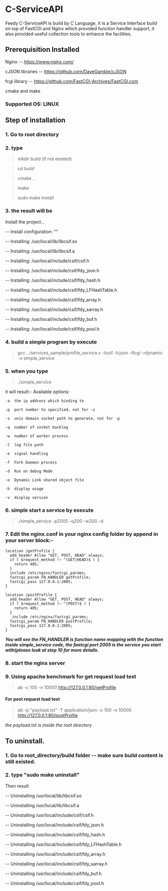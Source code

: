 # C-ServiceAPI
Feedy C-ServiceAPI is build by C Language, It is a Service Interface build on top of FastCGI and Nginx which provided function handler support, it also provided useful collection tools to enhance the facilities. 

## Prerequisition Installed
Nginx -- https://www.nginx.com/

cJSON libraries -- https://github.com/DaveGamble/cJSON

fcgi library -- https://github.com/FastCGI-Archives/FastCGI.com

cmake and make

### Supported OS: LINUX

## Step of installation
### 1. Go to root directory
### 2. type 
> mkdir build (if not existed)

> cd build

> cmake ..

> make

> sudo make install


### 3. the result will be
Install the project...

-- Install configuration: ""

-- Installing: /usr/local/lib/libcsif.so

-- Installing: /usr/local/lib/libcsif.a

-- Installing: /usr/local/include/csif/csif.h

-- Installing: /usr/local/include/csif/fdy_json.h

-- Installing: /usr/local/include/csif/fdy_hash.h

-- Installing: /usr/local/include/csif/fdy_LFHashTable.h

-- Installing: /usr/local/include/csif/fdy_array.h

-- Installing: /usr/local/include/csif/fdy_sarray.h

-- Installing: /usr/local/include/csif/fdy_buf.h

-- Installing: /usr/local/include/csif/fdy_pool.h


### 4. build a simple program by execute 

> gcc ../services_sample/profile_service.c -lcsif -lcjson -lfcgi -rdynamic -o simple_service


### 5. when you type 

> ./simple_service

it will result:-
Available options:

	-a	the ip address which binding to
	
	-p	port number to specified, not for -s
	
	-s	unix domain socket path to generate, not for -p
	
	-q	number of socket backlog
	
	-w	number of worker process
	
	-l	log file path
	
	-e	signal handling
	
	-f	Fork Daemon process
	
	-d	Run on debug Mode
	
	-o	Dynamic Link shared object file
	
	-h	display usage
	
	-v	display version
	

### 6. simple start a service by execute 

> ./simple_service -p2005 -q200 -w200 -d


### 7. Edit the nginx.conf in your nginx config folder by append in your server block:-

	location /getProfile {
      add_header Allow "GET, POST, HEAD" always;
      if ( $request_method !~ ^(GET|HEAD)$ ) {
        return 405;
      }
      include /etc/nginx/fastcgi_params;
      fastcgi_param FN_HANDLER getProfile;
      fastcgi_pass 127.0.0.1:2005;
    }

    location /postProfile {
      add_header Allow "GET, POST, HEAD" always;
      if ( $request_method !~ ^(POST)$ ) {
        return 405;
      }
       include /etc/nginx/fastcgi_params;
      fastcgi_param FN_HANDLER postProfile;
      fastcgi_pass 127.0.0.1:2005;
    }

***You will see the FN_HANDLER is function name mapping with the function inside simple_service code, the fastcgi port 2005 is the service you start with(please look at step 10 for more details.***


### 8. start the nginx server

### 9.  Using apache benchmark for get request load test

> ab -c 100 -n 10000 http://127.0.0.1:80/getProfile


#### For post request load test

> ab -p "payload.txt" -T application/json -c 100 -n 10000 http://127.0.0.1:80/postProfile

*the payload.txt is inside the root directory*


## To uninstall.
### 1. Go to root_directory/build folder -- make sure build content is still existed.
### 2. type "sudo make uninstall" 
Then result

-- Uninstalling /usr/local/lib/libcsif.so

-- Uninstalling /usr/local/lib/libcsif.a

-- Uninstalling /usr/local/include/csif/csif.h

-- Uninstalling /usr/local/include/csif/fdy_json.h

-- Uninstalling /usr/local/include/csif/fdy_hash.h

-- Uninstalling /usr/local/include/csif/fdy_LFHashTable.h

-- Uninstalling /usr/local/include/csif/fdy_array.h

-- Uninstalling /usr/local/include/csif/fdy_sarray.h

-- Uninstalling /usr/local/include/csif/fdy_buf.h

-- Uninstalling /usr/local/include/csif/fdy_pool.h

